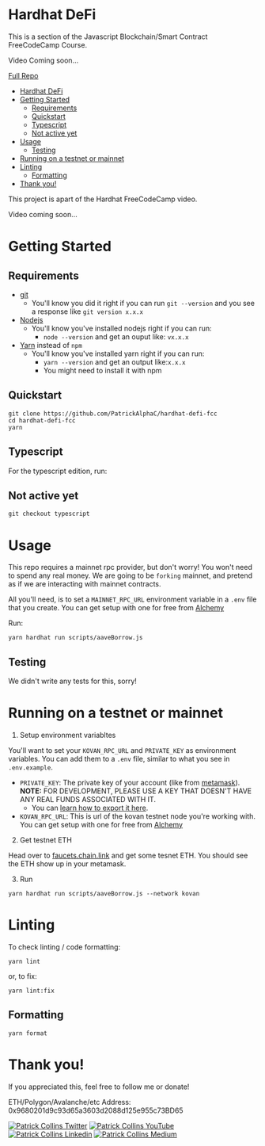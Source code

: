 # Hardhat DeFi 

This is a section of the Javascript Blockchain/Smart Contract FreeCodeCamp Course.

Video Coming soon...

[Full Repo](https://github.com/smartcontractkit/full-blockchain-solidity-course-js)

- [Hardhat DeFi](#hardhat-defi)
- [Getting Started](#getting-started)
  - [Requirements](#requirements)
  - [Quickstart](#quickstart)
  - [Typescript](#typescript)
  - [Not active yet](#not-active-yet)
- [Usage](#usage)
  - [Testing](#testing)
- [Running on a testnet or mainnet](#running-on-a-testnet-or-mainnet)
- [Linting](#linting)
  - [Formatting](#formatting)
- [Thank you!](#thank-you)

This project is apart of the Hardhat FreeCodeCamp video.

Video coming soon...

# Getting Started

## Requirements

- [git](https://git-scm.com/book/en/v2/Getting-Started-Installing-Git)
  - You'll know you did it right if you can run `git --version` and you see a response like `git version x.x.x`
- [Nodejs](https://nodejs.org/en/)
  - You'll know you've installed nodejs right if you can run:
    - `node --version` and get an ouput like: `vx.x.x`
- [Yarn](https://classic.yarnpkg.com/lang/en/docs/install/) instead of `npm`
  - You'll know you've installed yarn right if you can run:
    - `yarn --version` and get an output like:`x.x.x`
    - You might need to install it with npm

## Quickstart

```
git clone https://github.com/PatrickAlphaC/hardhat-defi-fcc
cd hardhat-defi-fcc
yarn
```

## Typescript

For the typescript edition, run:

## Not active yet

```
git checkout typescript
```


# Usage

This repo requires a mainnet rpc provider, but don't worry! You won't need to spend any real money. We are going to be `forking` mainnet, and pretend as if we are interacting with mainnet contracts. 

All you'll need, is to set a `MAINNET_RPC_URL` environment variable in a `.env` file that you create. You can get setup with one for free from [Alchemy](https://alchemy.com/?a=673c802981)

Run:

```
yarn hardhat run scripts/aaveBorrow.js
```

## Testing

We didn't write any tests for this, sorry!


# Running on a testnet or mainnet

1. Setup environment variabltes

You'll want to set your `KOVAN_RPC_URL` and `PRIVATE_KEY` as environment variables. You can add them to a `.env` file, similar to what you see in `.env.example`.

- `PRIVATE_KEY`: The private key of your account (like from [metamask](https://metamask.io/)). **NOTE:** FOR DEVELOPMENT, PLEASE USE A KEY THAT DOESN'T HAVE ANY REAL FUNDS ASSOCIATED WITH IT.
  - You can [learn how to export it here](https://metamask.zendesk.com/hc/en-us/articles/360015289632-How-to-Export-an-Account-Private-Key).
- `KOVAN_RPC_URL`: This is url of the kovan testnet node you're working with. You can get setup with one for free from [Alchemy](https://alchemy.com/?a=673c802981)

2. Get testnet ETH

Head over to [faucets.chain.link](https://faucets.chain.link/) and get some tesnet ETH. You should see the ETH show up in your metamask.

3. Run

```
yarn hardhat run scripts/aaveBorrow.js --network kovan
```


# Linting

To check linting / code formatting:
```
yarn lint
```
or, to fix: 
```
yarn lint:fix
```

## Formatting

```
yarn format
```


# Thank you!

If you appreciated this, feel free to follow me or donate!

ETH/Polygon/Avalanche/etc Address: 0x9680201d9c93d65a3603d2088d125e955c73BD65

[![Patrick Collins Twitter](https://img.shields.io/badge/Twitter-1DA1F2?style=for-the-badge&logo=twitter&logoColor=white)](https://twitter.com/PatrickAlphaC)
[![Patrick Collins YouTube](https://img.shields.io/badge/YouTube-FF0000?style=for-the-badge&logo=youtube&logoColor=white)](https://www.youtube.com/channel/UCn-3f8tw_E1jZvhuHatROwA)
[![Patrick Collins Linkedin](https://img.shields.io/badge/LinkedIn-0077B5?style=for-the-badge&logo=linkedin&logoColor=white)](https://www.linkedin.com/in/patrickalphac/)
[![Patrick Collins Medium](https://img.shields.io/badge/Medium-000000?style=for-the-badge&logo=medium&logoColor=white)](https://medium.com/@patrick.collins_58673/)
